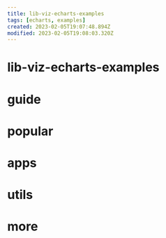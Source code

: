 ```yaml
---
title: lib-viz-echarts-examples
tags: [echarts, examples]
created: 2023-02-05T19:07:48.894Z
modified: 2023-02-05T19:08:03.320Z
---
```


# lib-viz-echarts-examples

# guide

# popular

# apps

# utils

# more
